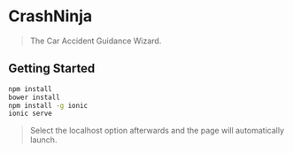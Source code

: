 
# CrashNinja
>The Car Accident Guidance Wizard.

## Getting Started
```bash
npm install
bower install
npm install -g ionic
ionic serve
```
>Select the localhost option afterwards and the page will automatically launch.
